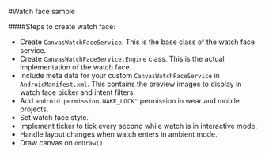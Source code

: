 #Watch face sample

####Steps to create watch face:
- Create `CanvasWatchFaceService`. This is the base class of the watch face service.
- Create `CanvasWatchFaceService.Engine` class. This is the actual implementation of the watch face.
- Include meta data for your custom `CanvasWatchFaceService` in `AndroidManifest.xml`. This contains the preview images to display in watch face picker and intent filters.
- Add `android.permission.WAKE_LOCK"` permission in wear and mobile projects.
- Set watch face style.
- Implement ticker to tick every second while watch is in interactive mode.
- Handle layout changes when watch enters in ambient mode.
- Draw canvas on `onDraw()`.